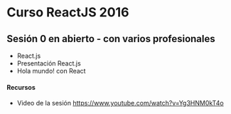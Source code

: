 # Curso ReactJS 2016

## Sesión 0 en abierto - ​con varios profesionales
- React.js
- Presentación React.js
- Hola mundo! con React


#### Recursos
- Video de la sesión https://www.youtube.com/watch?v=Yg3HNM0kT4o
